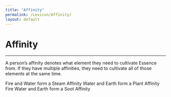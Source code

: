 ```yaml
---
title: "Affinity"
permalink: /Lexicon/Affinity/
layout: default
---
```

#  Affinity
---
A person’s affinity denotes what element they need to cultivate Essence from. If they have multiple affinities, they need to cultivate all of those elements at the same time.


Fire and Water form a Steam Affinity
Water and Earth form a Plant Affinity
Fire Water and Earth form a Soot Affinity